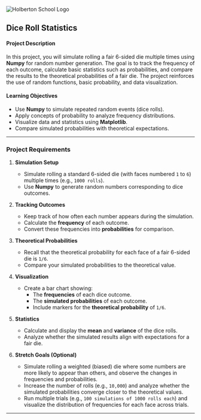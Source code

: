 ![Holberton School Logo](https://cdn.prod.website-files.com/6105315644a26f77912a1ada/63eea844ae4e3022154e2878_Holberton.png)

## Dice Roll Statistics

#### **Project Description**  
In this project, you will simulate rolling a fair 6-sided die multiple times using **Numpy** for random number generation. The goal is to track the frequency of each outcome, calculate basic statistics such as probabilities, and compare the results to the theoretical probabilities of a fair die. The project reinforces the use of random functions, basic probability, and data visualization.

#### **Learning Objectives**  
- Use **Numpy** to simulate repeated random events (dice rolls).  
- Apply concepts of probability to analyze frequency distributions.  
- Visualize data and statistics using **Matplotlib**.  
- Compare simulated probabilities with theoretical expectations.  

---

### **Project Requirements**  

1. **Simulation Setup**  
   - Simulate rolling a standard 6-sided die (with faces numbered `1` to `6`) multiple times (e.g., `1000 rolls`).
   - Use **Numpy** to generate random numbers corresponding to dice outcomes.  

2. **Tracking Outcomes**  
   - Keep track of how often each number appears during the simulation.  
   - Calculate the **frequency** of each outcome.  
   - Convert these frequencies into **probabilities** for comparison.

3. **Theoretical Probabilities**  
   - Recall that the theoretical probability for each face of a fair 6-sided die is `1/6`.  
   - Compare your simulated probabilities to the theoretical value.

4. **Visualization**  
   - Create a bar chart showing:  
     - The **frequencies** of each dice outcome.  
     - The **simulated probabilities** of each outcome.  
     - Include markers for the **theoretical probability** of `1/6`.

5. **Statistics**  
   - Calculate and display the **mean** and **variance** of the dice rolls.  
   - Analyze whether the simulated results align with expectations for a fair die.

6. **Stretch Goals (Optional)**  
   - Simulate rolling a weighted (biased) die where some numbers are more likely to appear than others, and observe the changes in frequencies and probabilities.  
   - Increase the number of rolls (e.g., `10,000`) and analyze whether the simulated probabilities converge closer to the theoretical values.  
   - Run multiple trials (e.g., `100 simulations of 1000 rolls each`) and visualize the distribution of frequencies for each face across trials.

---
